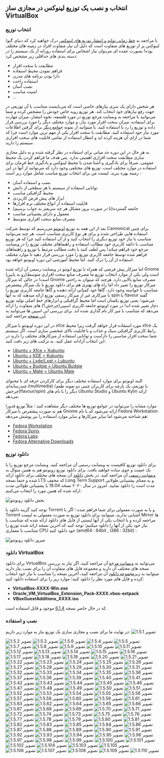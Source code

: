 ## انتخاب و نصب یک توزیع لینوکس در مجازی ساز VirtualBox

### انتخاب توزیع

با مراجعه به [خط زمانی تولید و انتشار توزیع های لینوکس](https://upload.wikimedia.org/wikipedia/commons/1/1b/Linux_Distribution_Timeline.svg) درک خواهید کرد که دنیای گنو/لینوکس پر از توزیع های متفاوت است که دلیل آن نیاز متفاوت افراد در زمینه های مختلف بوده! بصورت عمده ای می‌توان نیاز اشخاص برای استفاده روزانه از یک سیستم را در دسته بندی های حداقلی زیر مشخص کرد:

* مطابقت با سخت افزار
* فراهم نمودن محیط استفاده
* دارا بودن برنامه های مدرن
* استفاده راحت
* نصب آسان
* امنیت مناسب
* ...

هر شخص دارای یک سری نیازهای خاصی است که می‌بایست متناسب با آن توزیعی در جهت رفع نیازهای خود انتخاب کند. هر توزیع رویه خاص خودش را مشخص کرده و شما می‌توانید با مراجعه به وبسایت مرجع توزیع در مورد فلسفه، نحوه انتشار، میزان مهارت برای استفاده، میزان سخت افزار مورد نیاز، و موارد مختلف دیگر را مورد بررسی قرار داده و توزیع را رد یا استفاده کنید. یا میتوانید از نمونه [جوامع دیگر](https://distrowatch.com/) برای گرفتن اطلاعات مورد نیاز خود استفاده کنید. مطابقت با سخت افزار یکی از مهم ترین موارد است چرا که شما در ازای آن هزینه کرده اید و انتظار استفاده از تمامی قابلیت های سخت افزاری سیستم را دارید.

به هر حال در این دوره حد میانی برای استفاده در نظر گرفته شده و به دلیل مجازی سازی مطابقت سخت افزاری اهمیتی ندارد. پس هدف ما فراهم کردن یک محیط عمومی، صرفاً برای یادگیری و آشنا شدن با محیط لینوکس و یادگیری خط فرمان برای استفاده در موارد مختلف است. توزیع های مختلفی وجود دارد که می‌توانید از آنها در این زمینه بهره ببرید. لیست من برای انتخاب توزیع مناسب شامل موارد زیر است :

* نصب و استفاده آسان
* توانایی استفاده از سیستم با هر سطحی از دانش
* محیط گرافیکی مناسب
* ابزار های پیش فرض کاربردی
* قابلیت استفاده از انواع مختلف نرم افزارها
* جامعه گسترده(تا در صورت بروز مشکل هر چه سریعتر به جواب برسیم)
* معمول و دارای پشتیبانی مناسب
* مصرف منابع سخت افزاری متوسط

بعد از این همه به توزیع [اوبونتو](https://ubuntu.com/desktop) می‌رسیم که توسط شرکت Cannonical برای چنین استفاده هایی طراحی شده و برای هر نوع کاربری متناسب است. هر چند می‌توانید متناسب با نیاز خود توزیع دیگری را انتخاب کنید و از آن استفاده کنید چرا که هر توزیع متناسب با ذائقه کاربری خود مطالب استفاده و راهنماهای مختلف توزیع را در وبسایت مرجع خود فراهم میکند! پس لطف کنید با دقت مطالب مرتبط با توزیع و راهنماهای فراهم شده توسط جامعه کاربری توزیع را مورد بررسی قرار دهید تا موارد مختلف استفاده از آن را درک کنید. اما محیط آموزشی این دوره اوبونتو خواهد بود.

اما میزکار پیش فرضی که همراه با توزیع ابونتو در وبسایت رسمی آن ارائه شده Gnome است ولی یکی از موارد انتخاب توزیع ما مصرف منابع سخت افزاری متوسط(رو به پایین) است! در حالی که میزکار Gnome مصرف منابع بالایی دارد. هرچند که میتوان به راحتی میزکار توزیع را تغییر داد اما راه های بهتری هم برای دانلود توزیع با یک میزکار پیشفرض متناسب با خواسته وجود دارد. گاهاً خود کمپانی ارائه دهنده و گاهاً جامعه کاربری توزیع را با میزکاری غیر از میزکار رسمی توزیع ارائه میدهند که به آنها  spin یا flavour گفته می‌شود؛ یعنی توزیع یکسان است اما محیط گرافیکی و ابزارهای خط اصلی تولید توزیع دچار تغییر شده اند! در مورد اوبونتو جامعه کاربری اسپین(چرخش؟) های متفاوت را ارائه می‌دهد که متناسب با میز کار نام گذاری شده اند. برای بررسی این اسپین ها می‌توانید به [این صفحه](https://ubuntu.com/download/flavours) مراجعه کنید.

در این دوره اوبونتو با میزکار xfce مورد استفاده قرار خواهد گرفت زیرا محیط xfce یک رابط کاربری گرافیکی سبک و جذاب و با قابلیت بالای شخصی سازی است. اگر سیستم شما سخت افزار مناسبی را داراست و توانایی استفاده از میزکارهای مختلف را دارید در این انتخاب آزادانه عمل کنید. به ترکیب های زیر دقت کنید:
<div dir="ltr">
    <ul>
        <li><a href="https://xubuntu.org/">Ubuntu + Xfce = Xubuntu</a></li>
        <li><a href="https://kubuntu.org/">Ubuntu + KDE = Kubuntu</a></li>
        <li><a href="https://lubuntu.me/">Ubuntu + Lxde/Lxqt = Lubuntu</a></li>
        <li><a href="https://ubuntubudgie.org/">Ubuntu + Budgie = Ubuntu Budgie</a></li>
        <li><a href="https://ubuntu-mate.org/">Ubuntu + Mate = Ubuntu Mate</a></li>
    </ul>
</div>

البته اوبونتو برای موارد استفاده مختلف دیگر برای کارکردن حرفه ای با محتوای چندرسانه‌ای (multimedia) یا توزیعی یک پارچه برای کاربران چینی دو نمونه طعم/چرخش(flavour/spin) دیگر را با نام های Ubuntu Studio و Ubuntu Kylin ارائه می‌دهد.

موارد مشابه را می‌توانید در جوامع توزیع ها مختلف دیگر مشاهده کنید ؛ مثلاً توزیع فدورا هم به صورت پیشفرض با میزکار Gnome ارائه می‌شود که با نام Fedora Workstation هم شناخته می‌شود اما سایر میزکارها و سایر موارد استفاده را نیز پوشش می‌دهد:

 <div dir="ltr">
    <ul>
        <li><a href="https://getfedora.org/en/workstation/">Fedora Workstation</a></li>
        <li><a href="https://spins.fedoraproject.org">Fedora Spins</a></li>
        <li><a href="https://labs.fedoraproject.org">Fedora Labs</a></li>
        <li><a href="https://alt.fedoraproject.org/">Fedora Alternative Downloads</a></li>
    </ul>
</div>

### دانلود توزیع

برای دانلود توزیع کافیست به وبسایت رسمی آن مراجعه کنید. وبسایت مرجع توزیع را با یک جست و جوی ساده خواهید یافت. برای دانلود توزیع زوبونتو هم به همین منوال به [وبسایت رسمی](https://xubuntu.org/) آن مراجعه کنید. در بخش [دانلود](https://xubuntu.org/download) آن نسخه های مختلف برای دانلود ارائه شده و حتماً نسخه LTS که مخفف Long Term Support و به معنای پشتیبانی طولانی مدت است را دانلود نمایید. امروز در سال ۲۰۲۰ نسخه 18.04 با پشتیبانی طولانی مدت ارائه شده که همین مورد را انتخاب می‌کنیم.

![بخش دانلود زوبونتو](./images/1.5/xubuntu-download.png)

توجه کنید گزینه دانلود با Torrent و یا به صورت معمولی برای شما فراهم شده ؛ اگر با Torrent آشنایی ندارید، میتوانید برای دانلود توزیع به صورت معمولی به لیست Mirror ها مراجعه کرده و با انتخاب یکی از آنها لیستی از فایل های دانلود ارائه شده که متناسب با نیاز خود یکی از آنها را دانلود میکنیم؛ توجه کنید که آخرین نسخه ارائه شده توزیع را متناسب با معماری CPU خود دانلود کنید (amd64 : 64bit , i386 : 32bit) :

![میرور دانلود زوبونتو](./images/1.5/xubuntu-download-mirror.png)

### دانلود VirtualBox

برای دانلود VirtualBox می‌توانید به [وبسایت مرجع](https://www.virtualbox.org/) آن مراجعه کنید، اگر نیاز به بررسی نسخه های مختلف آن دارید و مجموعه فایل های متفاوت آن را برای نصب نیاز دارید میتوانید به [زیرمجموعه دانلود](https://download.virtualbox.org/virtualbox/) آن مراجعه کنید، آخرین نسخه را متناسب با نیاز خود انتخاب کرده و فایل های مورد نظر را دانلود کنید؛ موارد زیر را برای استفاده دانلود کنید:

<div dir="ltr">
    <ul>
        <li><b>VirtualBox-XXXX-Win.exe</b></li>
        <li><b>Oracle_VM_VirtualBox_Extension_Pack-XXXX.vbox-extpack</b></li>
        <li><b>VBoxGuestAdditions_XXXX.iso</b></li>
    </ul>
</div>

که در حال حاضر نسخه [6.1.4](https://download.virtualbox.org/virtualbox/6.1.4/) موجود و قابل استفاده است.

### نصب و استفاده

در نهایت ما برای نصب و مجازی سازی یک توزیع نیاز به موارد زیر داریم:
![تصویر 1.5.1](./images/1.5/1.5.1.png)

![تصویر 1.5.2](./images/1.5/1.5.2.png)
![تصویر 1.5.3](./images/1.5/1.5.3.png)
![تصویر 1.5.6](./images/1.5/1.5.6.png)
![تصویر 1.5.4](./images/1.5/1.5.4.png)
![تصویر 1.5.5](./images/1.5/1.5.5.png)
![تصویر 1.5.7](./images/1.5/1.5.7.png)
![تصویر 1.5.8](./images/1.5/1.5.8.png)
![تصویر 1.5.9](./images/1.5/1.5.9.png)
![تصویر 1.5.10](./images/1.5/1.5.10.png)
![تصویر 1.5.11](./images/1.5/1.5.11.png)
![تصویر 1.5.12](./images/1.5/1.5.12.png)
![تصویر 1.5.13](./images/1.5/1.5.13.png)
![تصویر 1.5.14](./images/1.5/1.5.14.png)
![تصویر 1.5.15](./images/1.5/1.5.15.png)
![تصویر 1.5.16](./images/1.5/1.5.16.png)
![تصویر 1.5.17](./images/1.5/1.5.17.png)
![تصویر 1.5.18](./images/1.5/1.5.18.png)
![تصویر 1.5.19](./images/1.5/1.5.19.png)
![تصویر 1.5.20](./images/1.5/1.5.20.png)
![تصویر 1.5.21](./images/1.5/1.5.21.png)
![تصویر 1.5.22](./images/1.5/1.5.22.png)
![تصویر 1.5.23](./images/1.5/1.5.23.png)
![تصویر 1.5.24](./images/1.5/1.5.24.png)
![تصویر 1.5.25](./images/1.5/1.5.25.png)
![تصویر 1.5.26](./images/1.5/1.5.26.png)
![تصویر 1.5.27](./images/1.5/1.5.27.png)
![تصویر 1.5.28](./images/1.5/1.5.28.png)
![تصویر 1.5.29](./images/1.5/1.5.29.png)
![تصویر 1.5.30](./images/1.5/1.5.30.png)
![تصویر 1.5.31](./images/1.5/1.5.31.png)
![تصویر 1.5.32](./images/1.5/1.5.32.png)
![تصویر 1.5.33](./images/1.5/1.5.33.png)
![تصویر 1.5.34](./images/1.5/1.5.34.png)
![تصویر 1.5.35](./images/1.5/1.5.35.png)
![تصویر 1.5.36](./images/1.5/1.5.36.png)
![تصویر 1.5.37](./images/1.5/1.5.37.png)
![تصویر 1.5.38](./images/1.5/1.5.38.png)
![تصویر 1.5.39](./images/1.5/1.5.39.png)
![تصویر 1.5.40](./images/1.5/1.5.40.png)
![تصویر 1.5.41](./images/1.5/1.5.41.png)
![تصویر 1.5.42](./images/1.5/1.5.42.png)
![تصویر 1.5.43](./images/1.5/1.5.43.png)
![تصویر 1.5.44](./images/1.5/1.5.44.png)
![تصویر 1.5.45](./images/1.5/1.5.45.png)
![تصویر 1.5.46](./images/1.5/1.5.46.png)
![تصویر 1.5.47](./images/1.5/1.5.47.png)
![تصویر 1.5.48](./images/1.5/1.5.48.png)
![تصویر 1.5.49](./images/1.5/1.5.49.png)
![تصویر 1.5.50](./images/1.5/1.5.50.png)
![تصویر 1.5.51](./images/1.5/1.5.51.png)
![تصویر 1.5.52](./images/1.5/1.5.52.png)
![تصویر 1.5.53](./images/1.5/1.5.53.png)
![تصویر 1.5.54](./images/1.5/1.5.54.png)
![تصویر 1.5.55](./images/1.5/1.5.55.png)
![تصویر 1.5.56](./images/1.5/1.5.56.png)
![تصویر 1.5.57](./images/1.5/1.5.57.png)
![تصویر 1.5.58](./images/1.5/1.5.58.png)
![تصویر 1.5.60](./images/1.5/1.5.60.png)
![تصویر 1.5.59](./images/1.5/1.5.59.png)
![تصویر 1.5.61](./images/1.5/1.5.61.png)
![تصویر 1.5.63](./images/1.5/1.5.63.png)
![تصویر 1.5.62](./images/1.5/1.5.62.png)
![تصویر 1.5.64](./images/1.5/1.5.64.png)
![تصویر 1.5.65](./images/1.5/1.5.65.png)
![تصویر 1.5.66](./images/1.5/1.5.66.png)
![تصویر 1.5.67](./images/1.5/1.5.67.png)
![تصویر 1.5.68](./images/1.5/1.5.68.png)
![تصویر 1.5.69](./images/1.5/1.5.69.png)
![تصویر 1.5.70](./images/1.5/1.5.70.png)
![تصویر 1.5.71](./images/1.5/1.5.71.png)
![تصویر 1.5.72](./images/1.5/1.5.72.png)
![تصویر 1.5.74](./images/1.5/1.5.74.png)
![تصویر 1.5.73](./images/1.5/1.5.73.png)
![تصویر 1.5.75](./images/1.5/1.5.75.png)
![تصویر 1.5.76](./images/1.5/1.5.76.png)
![تصویر 1.5.77](./images/1.5/1.5.77.png)
![تصویر 1.5.78](./images/1.5/1.5.78.png)
![تصویر 1.5.79](./images/1.5/1.5.79.png)
![تصویر 1.5.80](./images/1.5/1.5.80.png)
![تصویر 1.5.81](./images/1.5/1.5.81.png)
![تصویر 1.5.82](./images/1.5/1.5.82.png)
![تصویر 1.5.83](./images/1.5/1.5.83.png)
![تصویر 1.5.85](./images/1.5/1.5.85.png)
![تصویر 1.5.84](./images/1.5/1.5.84.png)
![تصویر 1.5.86](./images/1.5/1.5.86.png)
![تصویر 1.5.87](./images/1.5/1.5.87.png)
![تصویر 1.5.88](./images/1.5/1.5.88.png)
![تصویر 1.5.89](./images/1.5/1.5.89.png)
![تصویر 1.5.90](./images/1.5/1.5.90.png)
![تصویر 1.5.91](./images/1.5/1.5.91.png)
![تصویر 1.5.92](./images/1.5/1.5.92.png)
![تصویر 1.5.93](./images/1.5/1.5.93.png)
![تصویر 1.5.94](./images/1.5/1.5.94.png)
![تصویر 1.5.95](./images/1.5/1.5.95.png)
![تصویر 1.5.96](./images/1.5/1.5.96.png)
![تصویر 1.5.97](./images/1.5/1.5.97.png)
![تصویر 1.5.98](./images/1.5/1.5.98.png)
![تصویر 1.5.99](./images/1.5/1.5.99.png)
![تصویر 1.5.100](./images/1.5/1.5.100.png)
![تصویر 1.5.101](./images/1.5/1.5.101.png)
![تصویر 1.5.102](./images/1.5/1.5.102.png)
![تصویر 1.5.104](./images/1.5/1.5.104.png)
![تصویر 1.5.103](./images/1.5/1.5.103.png)
![تصویر 1.5.105](./images/1.5/1.5.105.png)
![تصویر 1.5.106](./images/1.5/1.5.106.png)
![تصویر 1.5.107](./images/1.5/1.5.107.png)
![تصویر 1.5.108](./images/1.5/1.5.108.png)
![تصویر 1.5.109](./images/1.5/1.5.109.png)
![تصویر 1.5.110](./images/1.5/1.5.110.png)
